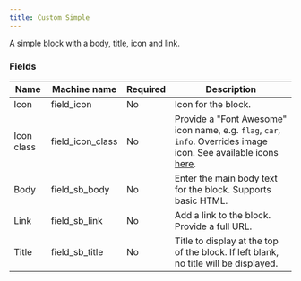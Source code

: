 ```yaml
---
title: Custom Simple
---
```


A simple block with a body, title, icon and link.

### Fields

| Name         | Machine name      | Required | Description                                                                                                                                 |
|--------------|-------------------|----------|---------------------------------------------------------------------------------------------------------------------------------------------|
| Icon         | field_icon        | No       | Icon for the block.                                                                                                                         |
| Icon class   | field_icon_class  | No       | Provide a "Font Awesome" icon name, e.g. `flag`, `car`, `info`. Overrides image icon. See available icons [here](https://fontawesome.com/). |
| Body         | field_sb_body     | No       | Enter the main body text for the block. Supports basic HTML.                                                                              |
| Link         | field_sb_link     | No       | Add a link to the block.  Provide a full URL.                                                                                              |
| Title        | field_sb_title    | No       | Title to display at the top of the block.  If left blank, no title will be displayed.                                                      |
